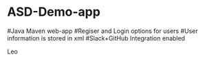 # ASD-Demo-app
#Java Maven web-app
#Regiser and Login options for users
#User information is stored in xml
#Slack+GitHub Integration enabled

Leo
